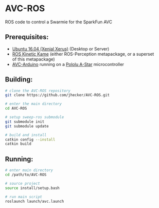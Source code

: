AVC-ROS
==============

ROS code to control a Swarmie for the SparkFun AVC

## Prerequisites:
* [Ubuntu 16.04 (Xenial Xerus)](http://releases.ubuntu.com/16.04/) (Desktop or Server)
* [ROS Kinetic Kame](http://wiki.ros.org/kinetic/Installation/Ubuntu) (either ROS-Perception metapackage, or a superset of this metapackage)
* [AVC-Arduino](https://github.com/jhecker/AVC-Arduino) running on a [Pololu A-Star](https://www.pololu.com/product/3104) microcontroller

## Building:

```bash
# clone the AVC-ROS repository
git clone https://github.com/jhecker/AVC-ROS.git

# enter the main directory
cd AVC-ROS

# setup sweep-ros submodule
git submodule init
git submodule update

# build and install
catkin config --install
catkin build
```

## Running:

```bash
# enter main directory
cd /path/to/AVC-ROS

# source project
source install/setup.bash

# run main script
roslaunch launch/avc.launch
```
